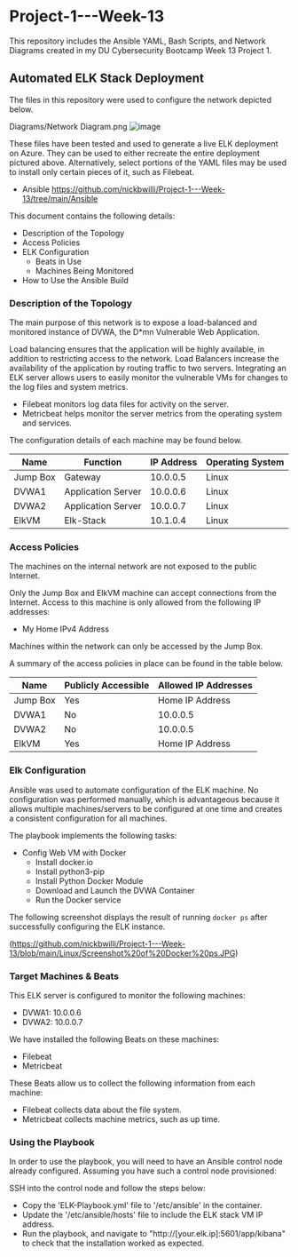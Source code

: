# Project-1---Week-13
This repository includes the Ansible YAML, Bash Scripts, and Network Diagrams created in my DU Cybersecurity Bootcamp Week 13 Project 1.



## Automated ELK Stack Deployment

The files in this repository were used to configure the network depicted below.

Diagrams/Network Diagram.png
![image](https://user-images.githubusercontent.com/90221329/147609511-1f6ed6ad-1614-4f8e-8f95-7471bbe43344.png)

These files have been tested and used to generate a live ELK deployment on Azure. They can be used to either recreate the entire deployment pictured above. Alternatively, select portions of the YAML files may be used to install only certain pieces of it, such as Filebeat.

  - Ansible
          https://github.com/nickbwilli/Project-1---Week-13/tree/main/Ansible

This document contains the following details:
- Description of the Topology
- Access Policies
- ELK Configuration
  - Beats in Use
  - Machines Being Monitored
- How to Use the Ansible Build


### Description of the Topology

The main purpose of this network is to expose a load-balanced and monitored instance of DVWA, the D*mn Vulnerable Web Application.

Load balancing ensures that the application will be highly available, in addition to restricting access to the network.
Load Balancers increase the availability of the application by routing traffic to two servers. 
Integrating an ELK server allows users to easily monitor the vulnerable VMs for changes to the log files and system metrics.
- Filebeat monitors log data files for activity on the server.
- Metricbeat helps monitor the server metrics from the operating system and services. 

The configuration details of each machine may be found below.

| Name     | Function           | IP Address | Operating System |
|----------|--------------------|------------|------------------|
| Jump Box | Gateway            | 10.0.0.5   | Linux            |
| DVWA1    | Application Server | 10.0.0.6   | Linux            |
| DVWA2    | Application Server | 10.0.0.7   | Linux            |
| ElkVM    | Elk-Stack          | 10.1.0.4   | Linux            |

### Access Policies

The machines on the internal network are not exposed to the public Internet. 

Only the Jump Box and ElkVM machine can accept connections from the Internet. Access to this machine is only allowed from the following IP addresses:
- My Home IPv4 Address

Machines within the network can only be accessed by the Jump Box.

A summary of the access policies in place can be found in the table below.

| Name     | Publicly Accessible | Allowed IP Addresses |
|----------|---------------------|----------------------|
| Jump Box | Yes                 | Home IP Address      |
| DVWA1    | No                  | 10.0.0.5             |
| DVWA2    | No                  | 10.0.0.5             |
| ElkVM    | Yes                 | Home IP Address      |

### Elk Configuration

Ansible was used to automate configuration of the ELK machine. No configuration was performed manually, which is advantageous because it allows multiple machines/servers to be configured at one time and creates a consistent configuration for all machines.

The playbook implements the following tasks:
- Config Web VM with Docker
	- Install docker.io
	- Install python3-pip
	- Install Python Docker Module
	- Download and Launch the DVWA Container
	- Run the Docker service

The following screenshot displays the result of running `docker ps` after successfully configuring the ELK instance.

(https://github.com/nickbwilli/Project-1---Week-13/blob/main/Linux/Screenshot%20of%20Docker%20ps.JPG)


### Target Machines & Beats

This ELK server is configured to monitor the following machines:

- DVWA1: 10.0.0.6
- DVWA2: 10.0.0.7

We have installed the following Beats on these machines:

- Filebeat
- Metricbeat

These Beats allow us to collect the following information from each machine:
- Filebeat collects data about the file system.
- Metricbeat collects machine metrics, such as up time.

### Using the Playbook
In order to use the playbook, you will need to have an Ansible control node already configured. Assuming you have such a control node provisioned: 

SSH into the control node and follow the steps below:
- Copy the 'ELK-Playbook.yml' file to '/etc/ansible' in the container.
- Update the '/etc/ansible/hosts' file to include the ELK stack VM IP address.
- Run the playbook, and navigate to "http://[your.elk.ip]:5601/app/kibana" to check that the installation worked as expected.

